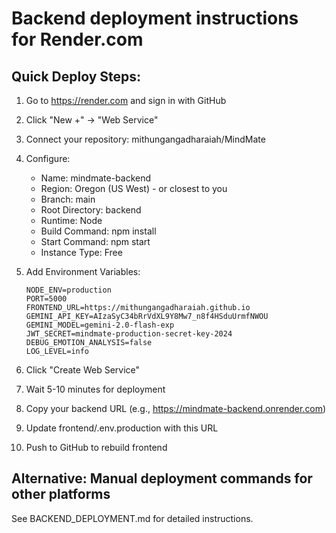 # Backend deployment instructions for Render.com

## Quick Deploy Steps:

1. Go to https://render.com and sign in with GitHub
2. Click "New +" → "Web Service"
3. Connect your repository: mithungangadharaiah/MindMate
4. Configure:
   - Name: mindmate-backend
   - Region: Oregon (US West) - or closest to you
   - Branch: main
   - Root Directory: backend
   - Runtime: Node
   - Build Command: npm install
   - Start Command: npm start
   - Instance Type: Free

5. Add Environment Variables:
   ```
   NODE_ENV=production
   PORT=5000
   FRONTEND_URL=https://mithungangadharaiah.github.io
   GEMINI_API_KEY=AIzaSyC34bRrVdXL9Y8Mw7_n8f4HSduUrmfNWOU
   GEMINI_MODEL=gemini-2.0-flash-exp
   JWT_SECRET=mindmate-production-secret-key-2024
   DEBUG_EMOTION_ANALYSIS=false
   LOG_LEVEL=info
   ```

6. Click "Create Web Service"
7. Wait 5-10 minutes for deployment
8. Copy your backend URL (e.g., https://mindmate-backend.onrender.com)
9. Update frontend/.env.production with this URL
10. Push to GitHub to rebuild frontend

## Alternative: Manual deployment commands for other platforms

See BACKEND_DEPLOYMENT.md for detailed instructions.
